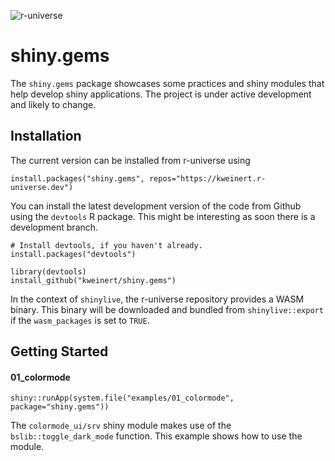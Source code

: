 ![r-universe](https://kweinert.r-universe.dev/badges/shiny.gems)

shiny.gems
==========

The `shiny.gems` package showcases some practices and shiny modules that help develop shiny applications. The project is under active development and likely to change.

Installation
------------

The current version can be installed from r-universe using

```
install.packages("shiny.gems", repos="https://kweinert.r-universe.dev")
```

You can install the latest development version of the code from Github using the `devtools` R package. This might be interesting as soon there is a development branch.

```
# Install devtools, if you haven't already.
install.packages("devtools")

library(devtools)
install_github("kweinert/shiny.gems")
```

In the context of `shinylive`, the r-universe repository provides a WASM binary. This binary will be downloaded and bundled from `shinylive::export` if the `wasm_packages` is set to `TRUE`.


Getting Started
---------------

#### 01_colormode

```
shiny::runApp(system.file("examples/01_colormode", package="shiny.gems"))
```

The `colormode_ui/srv` shiny module makes use of the `bslib::toggle_dark_mode` function. This example shows how to use the module.




